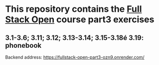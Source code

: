 # This repository contains the [Full Stack Open](https://fullstackopen.com/) course part3 exercises

## 3.1-3.6; 3.11; 3.12; 3.13-3.14; 3.15-3.18é 3.19: phonebook

Backend address: <https://fullstack-open-part3-ozn9.onrender.com/>
